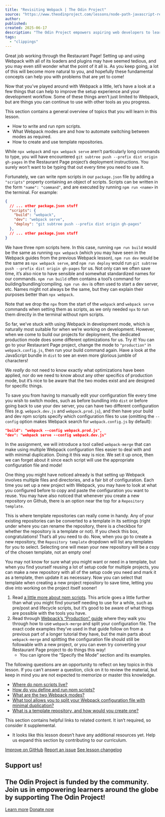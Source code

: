 ```yaml
---
title: "Revisiting Webpack | The Odin Project"
source: "https://www.theodinproject.com/lessons/node-path-javascript-revisiting-webpack"
author:
published:
created: 2025-06-17
description: "The Odin Project empowers aspiring web developers to learn together for free"
tags:
  - "clippings"
---
```

Great job working through the Restaurant Page! Setting up and using Webpack with all of its loaders and plugins may have seemed tedious, and you may even still wonder what the point of it all is. As you keep going, a lot of this will become more natural to you, and hopefully these fundamental concepts can help you with problems that are yet to come!

Now that you’ve played around with Webpack a little, let’s have a look at a few things that can help to improve the setup experience and your development workflow. Some of these things aren’t just limited to Webpack, but are things you can continue to use with other tools as you progress.

This section contains a general overview of topics that you will learn in this lesson.

- How to write and run npm scripts.
- What Webpack modes are and how to automate switching between modes as required.
- How to create and use template repositories.

While `npx webpack` and `npx webpack serve` aren’t particularly long commands to type, you will have encountered `git subtree push --prefix dist origin gh-pages` in the Restaurant Page project’s deployment instructions. You surely won’t want to be typing that out every time you need to use it.

Fortunately, we can write npm scripts in our `package.json` file by adding a `"scripts"` property containing an object of scripts. Scripts can be written in the form `"name": "command"`, and are executed by running `npm run <name>` in the terminal. For example:

```json
{
  // ... other package.json stuff
  "scripts": {
    "build": "webpack",
    "dev": "webpack serve",
    "deploy": "git subtree push --prefix dist origin gh-pages"
  },
  // ... other package.json stuff
}
```

We have three npm scripts here. In this case, running `npm run build` would be the same as running `npx webpack` (which you may have seen in the Webpack guides from the previous Webpack lesson), `npm run dev` would be the same as `npx webpack serve`, and `npm run deploy` would run `git subtree push --prefix dist origin gh-pages` for us. Not only can we often save time, it’s also nice to have sensible and somewhat standardized names for our commands. `npm run build` often contains a tool’s command for building/bundling/compiling. `npm run dev` is often used to start a dev server, etc. Names might not always be the same, but they can explain their purposes better than `npx webpack`.

Note that we drop the `npx` from the start of the `webpack` and `webpack serve` commands when setting them as scripts, as we only needed `npx` to run them directly in the terminal without npm scripts.

So far, we’ve stuck with using Webpack in development mode, which is naturally most suitable for when we’re working on development. However, when we come to build our projects for deployment, the dedicated production mode does some different optimizations for us. Try it! You can go to your Restaurant Page project, change the mode to `"production"` in `webpack.config.js`, then run your build command again. Have a look at the JavaScript bundle in `dist` to see an even more glorious jumble of characters!

We *really* do not need to know exactly what optimizations have been applied, nor do we need to know about any other specifics of production mode, but it’s nice to be aware that the two modes exist and are designed for specific things.

To save you from having to manually edit your configuration file every time you wish to switch modes, such as before bundling into `dist` or before going back to use your dev server, you can have two different configuration files (e.g. `webpack.dev.js` and `webpack.prod.js`), and then have your build and dev npm scripts specify which configuration files to use (omitting the `--config` option makes Webpack search for `webpack.config.js` by default):

```json
"build": "webpack --config webpack.prod.js",
"dev": "webpack serve --config webpack.dev.js"
```

In the assignment, we will introduce a tool called `webpack-merge` that can make using multiple Webpack configuration files easier to deal with and with minimal duplication. Doing it this way is nice. We set it up once, then we can forget about it since each script will use the appropriate configuration file and mode!

One thing you might have noticed already is that setting up Webpack involves multiple files and directories, and a fair bit of configuration. Each time you set up a new project with Webpack, you may have to look at what you configured before to copy and paste the configuration you want to reuse. You may have also noticed that whenever you create a new repository on Github, there is an option near the top for a `Repository template`.

This is where template repositories can really come in handy. Any of your existing repositories can be converted to a template in its settings (right under where you can rename the repository, there is a checkbox for whether the repository is a template or not). If you check this box, congratulations! That’s all you need to do. Now, when you go to create a new repository, the `Repository template` dropdown will list any templates for you to select. Selecting one will mean your new repository will be a copy of the chosen template, not an empty one!

You may not know for sure what you might want or need in a template, but when you find yourself reusing a lot of setup code for multiple projects, you can make a new repository with all of the setup code you need and mark it as a template, then update it as necessary. Now you can select that template when creating a new project repository to save time, letting you dive into working on the project itself sooner!

1. Read [a little more about npm scripts](https://www.knowledgehut.com/blog/web-development/package-json-scripts-node-js). This article goes a little further than what you might find yourself needing to use for a while, such as pre/post and lifecycle scripts, but it’s good to be aware of what things are possible with the tools you have.
2. Read through [Webpack’s “Production” guide](https://webpack.js.org/guides/production/) where they walk you through how to use `webpack-merge` and split your configuration file. The exact code examples they’ve used in that guide follow on from a previous part of a longer tutorial they have, but the main parts about `webpack-merge` and splitting the configuration file should still be followable with a new project, or you can even try converting your Restaurant Page project to do things this way!
	- You can ignore the “Specify the Mode” section and its examples.

The following questions are an opportunity to reflect on key topics in this lesson. If you can’t answer a question, click on it to review the material, but keep in mind you are not expected to memorize or master this knowledge.

- [Where do npm scripts live?](https://www.theodinproject.com/lessons/#npm-scripts)
- [How do you define and run npm scripts?](https://www.theodinproject.com/lessons/#npm-scripts)
- [What are the two Webpack modes?](https://www.theodinproject.com/lessons/#webpack-modes)
- [What tool allows you to split your Webpack configuration file with minimal duplication?](https://webpack.js.org/guides/production/)
- [What is a template repository, and how would you create one?](https://docs.github.com/en/repositories/creating-and-managing-repositories/creating-a-template-repository)

This section contains helpful links to related content. It isn’t required, so consider it supplemental.

- It looks like this lesson doesn’t have any additional resources yet. Help us expand this section by contributing to our curriculum.

[Improve on GitHub](https://github.com/TheOdinProject/curriculum/edit/main/javascript/organizing_your_javascript_code/revisiting_webpack.md) [Report an issue](https://github.com/TheOdinProject/curriculum/issues/new?labels=Status%3A+Needs+Triage&lesson-link=https%3A%2F%2Fwww.theodinproject.com%2Flessons%2Fnode-path-javascript-revisiting-webpack&template=suggestion.yaml&title=Revisiting+Webpack%3A+%3CShort+description+of+your+suggestion%3E) [See lesson changelog](https://github.com/TheOdinProject/curriculum/commits/main/javascript/organizing_your_javascript_code/revisiting_webpack.md)

## Support us!

## The Odin Project is funded by the community. Join us in empowering learners around the globe by supporting The Odin Project!

[Learn more](https://www.theodinproject.com/support_us) [Donate now](https://opencollective.com/theodinproject/donate?amount=5)